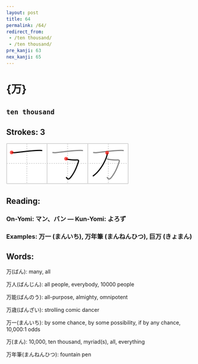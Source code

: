 ```yaml
---
layout: post
title: 64
permalink: /64/
redirect_from:
 - /ten thousand/
 - /ten thousand/
pre_kanji: 63
nex_kanji: 65
---
```


# {万}

## `ten thousand`

## Strokes: 3

<div class="stroke"><img src="../images/E4B887.png" /></div>

## Reading:

### On-Yomi: マン、バン &mdash; Kun-Yomi: よろず

### Examples: 万一 (まんいち), 万年筆 (まんねんひつ), 巨万 (きょまん)

## Words:

万(ばん): many, all

万人(ばんじん): all people, everybody, 10000 people

万能(ばんのう): all-purpose, almighty, omnipotent

万歳(ばんざい): strolling comic dancer

万一(まんいち): by some chance, by some possibility, if by any chance, 10,000:1 odds

万(まん): 10,000, ten thousand, myriad(s), all, everything

万年筆(まんねんひつ): fountain pen
